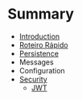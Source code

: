 # Summary

* [Introduction](README.md)
* [Roteiro Rápido](roteiro_rapido.md)
* [Persistence](persistence.md)
* Messages
* Configuration
* [Security](security.md)
   * [JWT](jwt.md)

